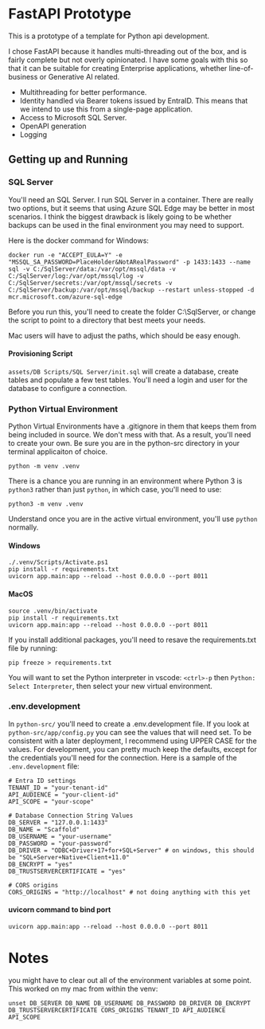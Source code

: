 # FastAPI Prototype

This is a prototype of a template for Python api development.

I chose FastAPI because it handles multi-threading out of the box, and is fairly complete but not overly opinionated. I have some goals with this so that it can be suitable for creating Enterprise applications, whether line-of-business or Generative AI related.

- Multithreading for better performance.
- Identity handled via Bearer tokens issued by EntraID. This means that we intend to use this from a single-page application.
- Access to Microsoft SQL Server.
- OpenAPI generation
- Logging

## Getting up and Running

### SQL Server

You'll need an SQL Server. I run SQL Server in a container. There are really two options, but it seems that using Azure SQL Edge may be better in most scenarios. I think the biggest drawback is likely going to be whether backups can be used in the final environment you may need to support.

Here is the docker command for Windows:

```
docker run -e "ACCEPT_EULA=Y" -e "MSSQL_SA_PASSWORD=PlaceHolder&NotARealPassword" -p 1433:1433 --name sql -v C:/SqlServer/data:/var/opt/mssql/data -v C:/SqlServer/log:/var/opt/mssql/log -v C:/SqlServer/secrets:/var/opt/mssql/secrets -v C:/SqlServer/backup:/var/opt/mssql/backup --restart unless-stopped -d mcr.microsoft.com/azure-sql-edge
```

Before you run this, you'll need to create the folder C:\SqlServer, or change the script to point to a directory that best meets your needs.

Mac users will have to adjust the paths, which should be easy enough.

#### Provisioning Script

`assets/DB Scripts/SQL Server/init.sql` will create a database, create tables and populate a few test tables. You'll need a login and user for the database to configure a connection.

### Python Virtual Environment

Python Virtual Environments have a .gitignore in them that keeps them from being included in source. We don't mess with that. As a result, you'll need to create your own. Be sure you are in the python-src directory in your terminal applicaiton of choice.

```
python -m venv .venv
```

There is a chance you are running in an environment where Python 3 is `python3` rather than just `python`, in which case, you'll need to use:

```
python3 -m venv .venv
```

Understand once you are in the active virtual environment, you'll use `python` normally.

#### Windows

```
./.venv/Scripts/Activate.ps1
pip install -r requirements.txt
uvicorn app.main:app --reload --host 0.0.0.0 --port 8011
```

#### MacOS

```
source .venv/bin/activate
pip install -r requirements.txt
uvicorn app.main:app --reload --host 0.0.0.0 --port 8011
```

If you install additional packages, you'll need to resave the requirements.txt file by running:

```
pip freeze > requirements.txt
```

You will want to set the Python interpreter in vscode: `<ctrl>-p` then `Python: Select Interpreter`, then select your new virtual environment.

### .env.development

In `python-src/` you'll need to create a .env.development file. If you look at `python-src/app/config.py` you can see the values that will need set. To be consistent with a later deployment, I recommend using UPPER CASE for the values. For development, you can pretty much keep the defaults, except for the credentials you'll need for the connection. Here is a sample of the `.env.development` file:

```
# Entra ID settings
TENANT_ID = "your-tenant-id"
API_AUDIENCE = "your-client-id"
API_SCOPE = "your-scope"

# Database Connection String Values
DB_SERVER = "127.0.0.1:1433"
DB_NAME = "Scaffold"
DB_USERNAME = "your-username"
DB_PASSWORD = "your-password"
DB_DRIVER = "ODBC+Driver+17+for+SQL+Server" # on windows, this should be "SQL+Server+Native+Client+11.0"
DB_ENCRYPT = "yes"
DB_TRUSTSERVERCERTIFICATE = "yes"

# CORS origins
CORS_ORIGINS = "http://localhost" # not doing anything with this yet

```

#### uvicorn command to bind port

```
uvicorn app.main:app --reload --host 0.0.0.0 --port 8011
```

# Notes

you might have to clear out all of the environment variables at some point. This worked on my mac from within the venv:

```
unset DB_SERVER DB_NAME DB_USERNAME DB_PASSWORD DB_DRIVER DB_ENCRYPT DB_TRUSTSERVERCERTIFICATE CORS_ORIGINS TENANT_ID API_AUDIENCE API_SCOPE
```
